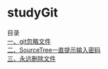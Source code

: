 # studyGit
目录  
[一、git忽略文件](./git忽略文件.md)  
[二、SourceTree一直提示输入密码](./SourceTree一直提示输入密码.md)  
[三、永远删除文件](./永远删除文件.md)  
